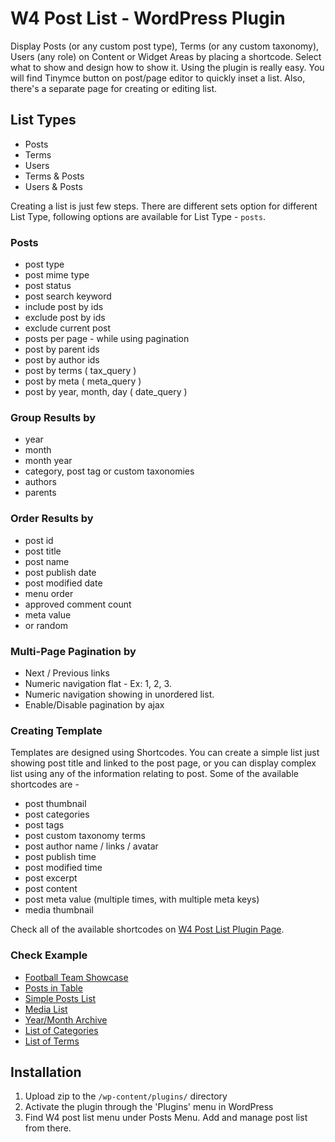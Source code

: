 # W4 Post List - WordPress Plugin

Display Posts (or any custom post type), Terms (or any custom taxonomy), Users (any role) on Content or Widget Areas by placing a shortcode. Select what to show and design how to show it. Using the plugin is really easy. You will find Tinymce button on post/page editor to quickly inset a list. Also, there's a separate page for creating or editing list.

## List Types
* Posts
* Terms
* Users
* Terms & Posts
* Users & Posts

Creating a list is just few steps. There are different sets option for different List Type, following options are available for List Type - `posts`.

### Posts
* post type
* post mime type
* post status
* post search keyword
* include post by ids
* exclude post by ids
* exclude current post
* posts per page - while using pagination
* post by parent ids
* post by author ids
* post by terms ( tax_query )
* post by meta ( meta_query )
* post by year, month, day ( date_query )

### Group Results by
* year
* month
* month year
* category, post tag or custom taxonomies
* authors
* parents

### Order Results by
* post id
* post title
* post name
* post publish date
* post modified date
* menu order
* approved comment count
* meta value
* or random

### Multi-Page Pagination by
* Next / Previous links
* Numeric navigation flat - Ex: 1, 2, 3.
* Numeric navigation showing in unordered list.
* Enable/Disable pagination by ajax


### Creating Template
Templates are designed using Shortcodes. You can create a simple list just showing post title and linked to the post page, or you can display complex list using any of the information relating to post. Some of the available shortcodes are -

* post thumbnail
* post categories
* post tags
* post custom taxonomy terms
* post author name / links / avatar
* post publish time
* post modified time
* post excerpt
* post content
* post meta value (multiple times, with multiple meta keys)
* media thumbnail


Check all of the available shortcodes on [W4 Post List Plugin Page](http://w4dev.com/plugins/w4-post-list).


### Check Example
* [Football Team Showcase](http://w4dev.com/wp/w4-post-list#w4pl-list-07081c7dd0982d2f4a7de78ce2398e8b)
* [Posts in Table](http://w4dev.com/wp/w4-post-list#w4pl-list-a4aad4240af859f0fb3c8b2bfaf56806)
* [Simple Posts List](http://w4dev.com/wp/w4-post-list-examples#example-1)
* [Media List](http://w4dev.com/wp/w4-post-list-examples#example-2)
* [Year/Month Archive](http://w4dev.com/wp/w4-post-list-examples#example-3)
* [List of Categories](http://w4dev.com/wp/w4-post-list-examples#example-4)
* [List of Terms](http://w4dev.com/wp/w4-post-list-examples#example-5)


## Installation
1. Upload zip to the `/wp-content/plugins/` directory
2. Activate the plugin through the 'Plugins' menu in WordPress
3. Find W4 post list menu under Posts Menu. Add and manage post list from there.
